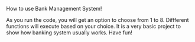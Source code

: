 How to use Bank Management System!

As you run the code, you will get an option to choose from 1 to 8.
Diffferent functions will execute based on your choice.
It is a very basic project to show how banking system usually works.
Have fun!